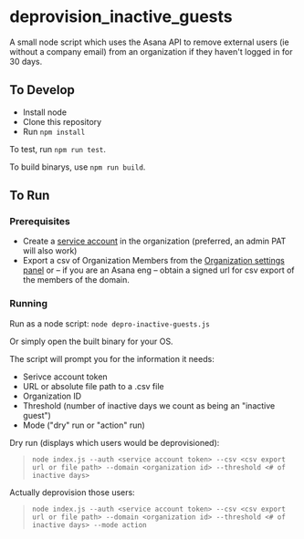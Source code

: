 # deprovision_inactive_guests

A small node script which uses the Asana API to remove external users (ie without a company email) from an organization if they haven't logged in for 30 days.

## To Develop

* Install node
* Clone this repository
* Run `npm install`

To test, run `npm run test`.

To build binarys, use `npm run build`.

## To Run

### Prerequisites

* Create a [service account](https://asana.com/guide/help/premium/service-accounts) in the organization (preferred, an admin PAT will also work)
* Export a csv of Organization Members from the [Organization settings panel](https://asana.com/guide/help/premium/admins#gl-console) or – if you are an Asana eng – obtain a signed url for csv export of the members of the domain.

### Running

Run as a node script:
`node depro-inactive-guests.js`

Or simply open the built binary for your OS.

The script will prompt you for the information it needs:

* Serivce account token
* URL or absolute file path to a .csv file
* Organization ID
* Threshold (number of inactive days we count as being an "inactive guest")
* Mode ("dry" run or "action" run)

Dry run (displays which users would be deprovisioned):
> `node index.js --auth <service account token> --csv <csv export url or file path> --domain <organization id> --threshold <# of inactive days>`

Actually deprovision those users:
> `node index.js --auth <service account token> --csv <csv export url or file path> --domain <organization id> --threshold <# of inactive days> --mode action`

